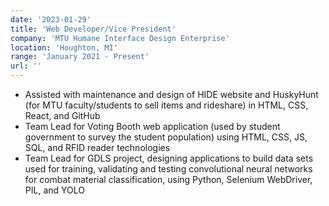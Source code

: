 ```yaml
---
date: '2023-01-29'
title: 'Web Developer/Vice President'
company: 'MTU Humane Interface Design Enterprise'
location: 'Houghton, MI'
range: 'January 2021 - Present'
url: ''
---
```


- Assisted with maintenance and design of HIDE website and HuskyHunt (for MTU faculty/students to sell items and rideshare) in HTML, CSS, React, and GitHub
- Team Lead for Voting Booth web application (used by student government to survey the student population) using HTML, CSS, JS, SQL, and RFID reader technologies
- Team Lead for GDLS project, designing applications to build data sets used for training, validating and testing convolutional neural networks for combat material classification, using Python, Selenium WebDriver, PIL, and YOLO
